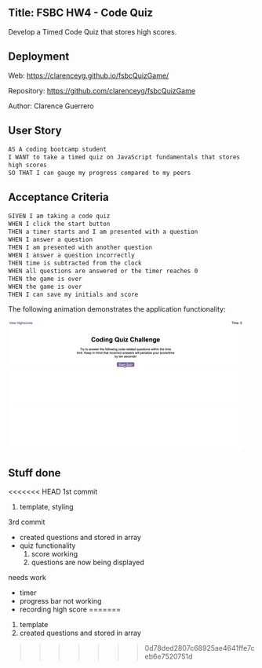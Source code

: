 ## Title: FSBC HW4 - Code Quiz
Develop a Timed Code Quiz that stores high scores.

## Deployment
Web: https://clarenceyg.github.io/fsbcQuizGame/

Repository: https://github.com/clarenceyg/fsbcQuizGame

Author: Clarence Guerrero


## User Story

```
AS A coding bootcamp student
I WANT to take a timed quiz on JavaScript fundamentals that stores high scores
SO THAT I can gauge my progress compared to my peers
```

## Acceptance Criteria

```
GIVEN I am taking a code quiz
WHEN I click the start button
THEN a timer starts and I am presented with a question
WHEN I answer a question
THEN I am presented with another question
WHEN I answer a question incorrectly
THEN time is subtracted from the clock
WHEN all questions are answered or the timer reaches 0
THEN the game is over
WHEN the game is over
THEN I can save my initials and score
```

The following animation demonstrates the application functionality:

![code quiz](./Assets/04-web-apis-homework-demo.gif)

## Stuff done
<<<<<<< HEAD
1st commit
1. template, styling

3rd commit
- created questions and stored in array 
- quiz functionality
   1. score working
   2. questions are now being displayed

needs work
- timer
- progress bar not working
- recording high score
=======
1. template
2. created questions and stored in array 
>>>>>>> 0d78ded2807c68925ae4641ffe7ceb6e7520751d
